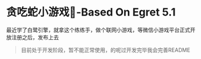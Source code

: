 # 贪吃蛇小游戏:snake:-Based On Egret 5.1

最近学了白鹭引擎，就拿这个练练手，做个联网小游戏，等微信小游戏平台正式开放注册之后，发布上去

> 目前处于开发阶段，暂不能正常使用，的呢过开发完毕我会完善README